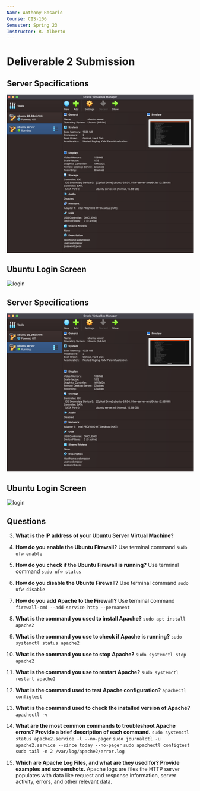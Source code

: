 ```yaml
---
Name: Anthony Rosario
Course: CIS-106
Semester: Spring 23
Instructor: R. Alberto
---
```

# Deliverable 2 Submission

## Server Specifications
![Server Specs](server-specs.png)

## Ubuntu Login Screen
![login](ubuntu-server-login.png)

## Server Specifications
![Server](server-specs.png)

## Ubuntu Login Screen
![login](ubuntu-server-login.png)

## Questions
3. **What is the IP address of your Ubuntu Server Virtual Machine?**
   
4. **How do you enable the Ubuntu Firewall?**
	Use terminal command `sudo ufw enable`
   
5. **How do you check if the Ubuntu Firewall is running?**
   	Use terminal command `sudo ufw status`

6. **How do you disable the Ubuntu Firewall?**
   	Use terminal command `sudo ufw disable`

7. **How do you add Apache to the Firewall?** 
	Use terminal command `firewall-cmd --add-service http --permanent`

8. **What is the command you used to install Apache?**
         `sudo apt install apache2`

9.  **What is the command you use to check if Apache is running?**
    `sudo systemctl status apache2`

10. **What is the command you use to stop Apache?**
    `sudo systemctl stop apache2`

11. **What is the command you use to restart Apache?**
   	`sudo systemctl restart apache2`

12. **What is the command used to test Apache configuration?**
    	`apachectl configtest`

13. **What is the command used to check the installed version of Apache?**
    	`apachectl -v`

14. **What are the most common commands to troubleshoot Apache errors? Provide a brief description of each command.**
    	`sudo systemctl status apache2.service -l --no-pager`
	`sudo journalctl -u apache2.service --since today --no-pager`
	`sudo apachectl configtest`
	`sudo tail -n 2 /var/log/apache2/error.log`

15. **Which are Apache Log Files, and what are they used for? Provide examples and screenshots.**
	Apache logs are files the HTTP server populates with data like request and response information, server activity, errors, and other relevant data.